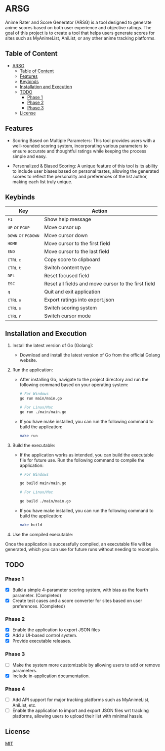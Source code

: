ARSG
====

Anime Rater and Score Generator (ARSG) is a tool designed to generate anime scores based on both user experience and objective ratings. The goal of this project is to create a tool that helps users generate scores for sites such as MyAnimeList, AniList, or any other anime tracking platforms.

Table of Content
----------------

-	[ARSG](#arsg)
	-	[Table of Content](#table-of-content)
	-	[Features](#features)
	-	[Keybinds](#keybinds)
	-	[Installation and Execution](#installation-and-execution)
	-	[TODO](#todo)
		-	[Phase 1](#phase-1)
		-	[Phase 2](#phase-2)
		-	[Phase 3](#phase-3)
	-	[License](#license)

Features
--------

-	Scoring Based on Multiple Parameters: This tool provides users with a well-rounded scoring system, incorporating various parameters to ensure accurate and thoughtful ratings while keeping the process simple and easy.

-	Personalized & Biased Scoring: A unique feature of this tool is its ability to include user biases based on personal tastes, allowing the generated scores to reflect the personality and preferences of the list author, making each list truly unique.

Keybinds
--------

| Key                                  | Action                                              |
|--------------------------------------|-----------------------------------------------------|
| <kbd>F1</kbd>                        | Show help message                                   |
| <kbd>UP</kbd> or <kbd>PGUP</kbd>     | Move cursor up                                      |
| <kbd>DOWN</kbd> or <kbd>PGDOWN</kbd> | Move cursor down                                    |
| <kbd>HOME</kbd>                      | Move cursor to the first field                      |
| <kbd>END</kbd>                       | Move cursor to the last field                       |
| <kbd>CTRL</kbd> <kbd>c</kbd>         | Copy score to clipboard                             |
| <kbd>CTRL</kbd> <kbd>t</kbd>         | Switch content type                                 |
| <kbd>DEL</kbd>                       | Reset focused field                                 |
| <kbd>ESC</kbd>                       | Reset all fields and move cursor to the first field |
| <kbd>q</kbd>                         | Quit and exit application                           |
| <kbd>CTRL</kbd> <kbd>e</kbd>         | Export ratings into export.json                     |
| <kbd>CTRL</kbd> <kbd>s</kbd>         | Switch scoring system                               |
| <kbd>CTRL</kbd> <kbd>r</kbd>         | Switch cursor mode                                  |

Installation and Execution
--------------------------

1.	Install the latest version of Go (Golang):

	-	Download and install the latest version of Go from the official Golang website.

2.	Run the application:

	-	After installing Go, navigate to the project directory and run the following command based on your operating system:

		```sh
		# For Windows
		go run main/main.go

		# For Linux/Mac
		go run ./main/main.go
		```

	-	If you have make installed, you can run the following command to build the application:

		```sh
		make run
		```

3.	Build the executable:

	-	If the application works as intended, you can build the executable file for future use. Run the following command to compile the application:

		```sh
		# For Windows

		go build main/main.go

		# For Linux/Mac

		go build ./main/main.go
		```

	-	If you have make installed, you can run the following command to build the application:

		```sh
		make build
		```

4.	Use the compiled executable:

Once the application is successfully compiled, an executable file will be generated, which you can use for future runs without needing to recompile.

TODO
----

### Phase 1

-	[X] Build a simple 4-parameter scoring system, with bias as the fourth parameter. (Completed)
-	[X] Create test cases and a score converter for sites based on user preferences. (Completed)

### Phase 2

-	[X] Enable the application to export JSON files
-	[X] Add a UI-based control system.
-	[X] Provide executable releases.

### Phase 3

-	[ ] Make the system more customizable by allowing users to add or remove parameters.
-	[X] Include in-application documentation.

### Phase 4

-	[ ] Add API support for major tracking platforms such as MyAnimeList, AniList, etc.
-	[ ] Enable the application to import and export JSON files wrt tracking platforms, allowing users to upload their list with minimal hassle.

License
-------

[MIT](LICENSE)
